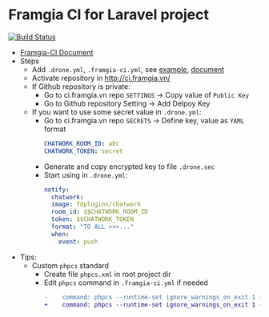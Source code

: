 # Framgia CI for Laravel project

[![Build Status](http://ci.framgia.vn/api/badges/tuanpht/laravel57-framgiaci-test/status.svg)](http://ci.framgia.vn/tuanpht/laravel57-framgiaci-test)

- [Framgia-CI Document](https://github.com/framgia/ci-service-document)
- Steps
  + Add `.drone.yml`, `.framgia-ci.yml`, see [example](https://github.com/framgia/ci-service-document/tree/master/php), [document](https://github.com/framgia/ci-report-tool/)
  + Activate repository in http://ci.framgia.vn/
  + If Github repository is private:
    * Go to ci.framgia.vn repo `SETTINGS` -> Copy value of `Public Key`
    * Go to Github repository Setting -> Add Delpoy Key
  + If you want to use some secret value in `.drone.yml`:
    * Go to ci.framgia.vn repo `SECRETS` -> Define key, value as `YAML` format
      ```yml
      CHATWORK_ROOM_ID: abc
      CHATWORK_TOKEN: secret
      ```
    * Generate and copy encrypted key to file `.drone.sec`
    * Start using in `.drone.yml`:
      ```yml
      notify:
        chatwork:
        image: fdplugins/chatwork
        room_id: $$CHATWORK_ROOM_ID
        token: $$CHATWORK_TOKEN
        format: "TO ALL >>>..."
        when:
          event: push
      ```
- Tips:
  + Custom `phpcs` standard
    * Create file `phpcs.xml` in root project dir
    * Edit `phpcs` command in `.framgia-ci.yml` if needed
      ```diff
      -    command: phpcs --runtime-set ignore_warnings_on_exit 1 --standard=Framgia
      +    command: phpcs --runtime-set ignore_warnings_on_exit 1 --standard=phpcs.xml
      ```
